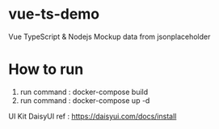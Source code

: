 # vue-ts-demo
Vue TypeScript &amp; Nodejs Mockup data from jsonplaceholder


# How to run
1. run command : docker-compose build
2. run command : docker-compose up -d





UI Kit
DaisyUI 
ref : https://daisyui.com/docs/install